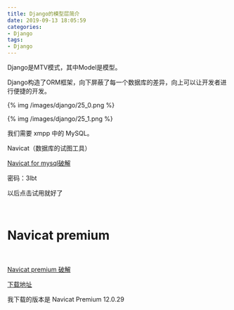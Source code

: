 ```yaml
---
title: Django的模型层简介
date: 2019-09-13 18:05:59
categories:
- Django
tags:
- Django
---
```

Django是MTV模式，其中Model是模型。

<!-- more -->

Django构造了ORM框架，向下屏蔽了每一个数据库的差异，向上可以让开发者进行便捷的开发。

{% img /images/django/25_0.png %}

{% img /images/django/25_1.png %}

我们需要 xmpp 中的 MySQL。

Navicat（数据库的试图工具）

[Navicat for mysql破解](https://pan.baidu.com/s/1TgJlkID0YbdD6wDGyz6KNg)

密码：3lbt

以后点击试用就好了

<br/>

# Navicat premium

<br/>

[Navicat premium 破解](https://www.jianshu.com/p/5f693b4c9468)

[下载地址](http://mydown.yesky.com/pcsoft/33474519/versions/)

我下载的版本是 Navicat Premium 12.0.29








